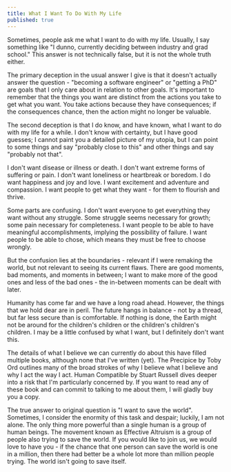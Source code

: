 ```yaml
---
title: What I Want To Do With My Life
published: true
---
```

Sometimes, people ask me what I want to do with my life. Usually, I say something like "I dunno, currently deciding between industry and grad school." This answer is not technically false, but it is not the whole truth either.

The primary deception in the usual answer I give is that it doesn't actually answer the question - "becoming a software engineer" or "getting a PhD" are goals that I only care about in relation to other goals. It's important to remember that the things you want are distinct from the actions you take to get what you want. You take actions because they have consequences; if the consequences chance, then the action might no longer be valuable.

The second deception is that I do know, and have known, what I want to do with my life for a while. I don't know with certainty, but I have good guesses; I cannot paint you a detailed picture of my utopia, but I can point to some things and say "probably close to this" and other things and say "probably not that". 

I don't want disease or illness or death. I don't want extreme forms of suffering or pain. I don't want loneliness or heartbreak or boredom. I do want happiness and joy and love. I want excitement and adventure and compassion. I want people to get what they want - for them to flourish and thrive. 

Some parts are confusing. I don't want everyone to get everything they want without any struggle. Some struggle seems necessary for growth; some pain necessary for completeness. I want people to be able to have meaningful accomplishments, implying the possibility of failure. I want people to be able to chose, which means they must be free to choose wrongly.

But the confusion lies at the boundaries - relevant if I were remaking the world, but not relevant to seeing its current flaws. There are good moments, bad moments, and moments in between; I want to make more of the good ones and less of the bad ones - the in-between moments can be dealt with later. 

Humanity has come far and we have a long road ahead. However, the things that we hold dear are in peril. The future hangs in balance - not by a thread, but far less secure than is comfortable. If nothing is done, the Earth might not be around for the children's children or the children's children's children. I may be a little confused by what I want, but I definitely don't want this. 

The details of what I believe we can currently do about this have filled multiple books, although none that I've written (yet). The Precipice by Toby Ord outlines many of the broad strokes of why I believe what I believe and why I act the way I act. Human Compatible by Stuart Russell dives deeper into a risk that I'm particularly concerned by. If you want to read any of these book and can commit to talking to me about them, I will gladly buy you a copy.

The true answer to original question is "I want to save the world". Sometimes, I consider the enormity of this task and despair; luckily, I am not alone. The only thing more powerful than a single human is a group of human beings. The movement known as Effective Altruism is a group of people also trying to save the world. If you would like to join us, we would love to have you - if the chance that one person can save the world is one in a million, then there had better be a whole lot more than million people trying. The world isn't going to save itself. 
